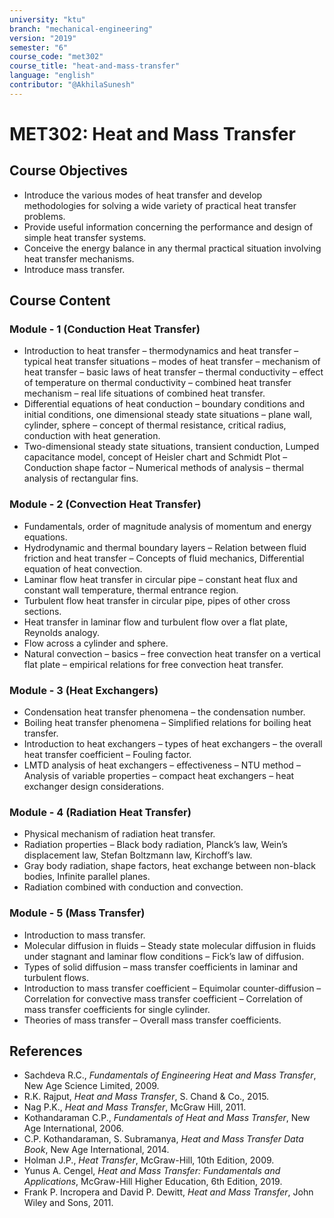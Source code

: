 ```yaml
---
university: "ktu"
branch: "mechanical-engineering"
version: "2019"
semester: "6"
course_code: "met302"
course_title: "heat-and-mass-transfer"
language: "english"
contributor: "@AkhilaSunesh"
---
```


# MET302: Heat and Mass Transfer

## Course Objectives
* Introduce the various modes of heat transfer and develop methodologies for solving a wide variety of practical heat transfer problems.  
* Provide useful information concerning the performance and design of simple heat transfer systems.  
* Conceive the energy balance in any thermal practical situation involving heat transfer mechanisms.  
* Introduce mass transfer.  

## Course Content
### Module - 1 (Conduction Heat Transfer)
* Introduction to heat transfer – thermodynamics and heat transfer – typical heat transfer situations – modes of heat transfer – mechanism of heat transfer – basic laws of heat transfer – thermal conductivity – effect of temperature on thermal conductivity – combined heat transfer mechanism – real life situations of combined heat transfer.  
* Differential equations of heat conduction – boundary conditions and initial conditions, one dimensional steady state situations – plane wall, cylinder, sphere – concept of thermal resistance, critical radius, conduction with heat generation.  
* Two-dimensional steady state situations, transient conduction, Lumped capacitance model, concept of Heisler chart and Schmidt Plot – Conduction shape factor – Numerical methods of analysis – thermal analysis of rectangular fins.  

### Module - 2 (Convection Heat Transfer)
* Fundamentals, order of magnitude analysis of momentum and energy equations.  
* Hydrodynamic and thermal boundary layers – Relation between fluid friction and heat transfer – Concepts of fluid mechanics, Differential equation of heat convection.  
* Laminar flow heat transfer in circular pipe – constant heat flux and constant wall temperature, thermal entrance region.  
* Turbulent flow heat transfer in circular pipe, pipes of other cross sections.  
* Heat transfer in laminar flow and turbulent flow over a flat plate, Reynolds analogy.  
* Flow across a cylinder and sphere.  
* Natural convection – basics – free convection heat transfer on a vertical flat plate – empirical relations for free convection heat transfer.  

### Module - 3 (Heat Exchangers)
* Condensation heat transfer phenomena – the condensation number.  
* Boiling heat transfer phenomena – Simplified relations for boiling heat transfer.  
* Introduction to heat exchangers – types of heat exchangers – the overall heat transfer coefficient – Fouling factor.  
* LMTD analysis of heat exchangers – effectiveness – NTU method – Analysis of variable properties – compact heat exchangers – heat exchanger design considerations.  

### Module - 4 (Radiation Heat Transfer)
* Physical mechanism of radiation heat transfer.  
* Radiation properties – Black body radiation, Planck’s law, Wein’s displacement law, Stefan Boltzmann law, Kirchoff’s law.  
* Gray body radiation, shape factors, heat exchange between non-black bodies, Infinite parallel planes.  
* Radiation combined with conduction and convection.  

### Module - 5 (Mass Transfer)
* Introduction to mass transfer.  
* Molecular diffusion in fluids – Steady state molecular diffusion in fluids under stagnant and laminar flow conditions – Fick’s law of diffusion.  
* Types of solid diffusion – mass transfer coefficients in laminar and turbulent flows.  
* Introduction to mass transfer coefficient – Equimolar counter-diffusion – Correlation for convective mass transfer coefficient – Correlation of mass transfer coefficients for single cylinder.  
* Theories of mass transfer – Overall mass transfer coefficients.  

## References
* Sachdeva R.C., *Fundamentals of Engineering Heat and Mass Transfer*, New Age Science Limited, 2009.  
* R.K. Rajput, *Heat and Mass Transfer*, S. Chand & Co., 2015.  
* Nag P.K., *Heat and Mass Transfer*, McGraw Hill, 2011.  
* Kothandaraman C.P., *Fundamentals of Heat and Mass Transfer*, New Age International, 2006.  
* C.P. Kothandaraman, S. Subramanya, *Heat and Mass Transfer Data Book*, New Age International, 2014.  
* Holman J.P., *Heat Transfer*, McGraw-Hill, 10th Edition, 2009.  
* Yunus A. Cengel, *Heat and Mass Transfer: Fundamentals and Applications*, McGraw-Hill Higher Education, 6th Edition, 2019.  
* Frank P. Incropera and David P. Dewitt, *Heat and Mass Transfer*, John Wiley and Sons, 2011.  
